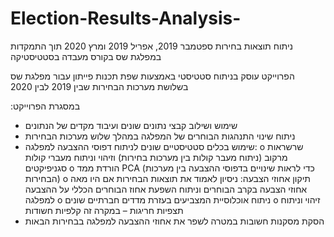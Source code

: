 # Election-Results-Analysis-

ניתוח תוצאות בחירות ספטמבר 2019, אפריל 2019 ומרץ 2020 תוך התמקדות במפלגת שס בקורס מעבדה בסטטיסטיקה 

הפרוייקט עוסק בניתוח סטטיסטי באמצעות שפת תכנות פייתון עבור מפלגת שס בשלושת מערכות הבחירות שבין 2019 לבין 2020

:במסגרת הפרוייקט
  -	שימוש ושילוב קבצי נתונים שונים ועיבוד מקדים של הנתונים 
  -	ניתוח שינוי התנהגות הבוחרים של המפלגה במהלך שלוש מערכות הבחירות 
  -	שימוש בכלים סטטיסטיים שונים לניתוח דפוסי ההצבעה למפלגה:
    o	 שרשראות מרקוב (ניתוח מעבר קולות בין מערכות בחירות) וזיהוי וניתוח מעברי קולות סגניפיקטים 
    o	הורדת ממד PCA (כדי לראות שינויים בדפוסי ההצבעה בין מערכות הבחירות)
    o	תיקון אחוזי הצבעה: ניסיון לאמוד את תוצאות הבחירות אם היו מאה אחוזי הצבעה בקרב הבוחרים וניתוח השפעת אחוז הבוחרים הכללי על ההצבעה למפלגה
    o	ניתוח אוכלוסיית המצביעים בעזרת מדדים חברתיים שונים
    o	זיהוי וניתוח תצפיות חריגות – במקרה זה קלפיות חשודות
 - הסקת מסקנות חשובות במטרה לשפר את אחוזי ההצבעה למפלגה בבחירות הבאות
